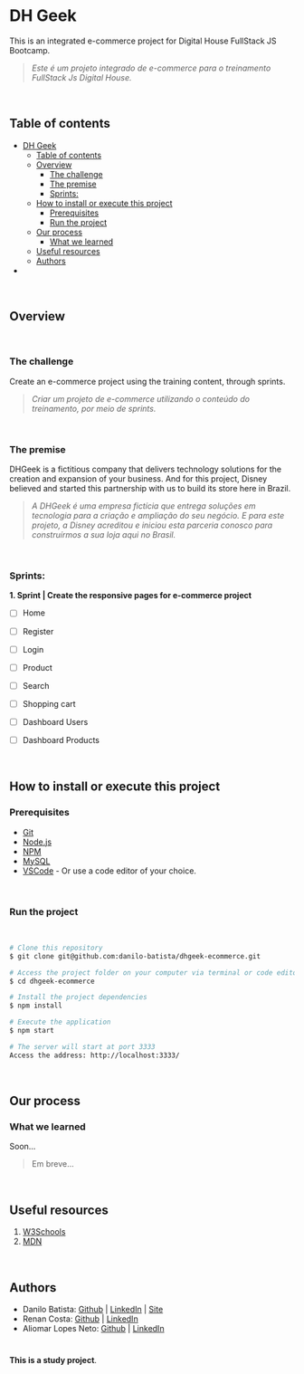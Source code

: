 # DH Geek

This is an integrated e-commerce project for Digital House FullStack JS Bootcamp.
> *Este é um projeto integrado de e-commerce para o treinamento FullStack Js Digital House.*

<br>

## Table of contents

- [DH Geek](#dh-geek)
  - [Table of contents](#table-of-contents)
  - [Overview](#overview)
    - [The challenge](#the-challenge)
    - [The premise](#the-premise)
    - [Sprints:](#sprints)
  - [How to install or execute this project](#how-to-install-or-execute-this-project)
    - [Prerequisites](#prerequisites)
    - [Run the project](#run-the-project)
  - [Our process](#our-process)
    - [What we learned](#what-we-learned)
  - [Useful resources](#useful-resources)
  - [Authors](#authors)
- [](#)

<br>

## Overview
<br>

### The challenge

Create an e-commerce project using the training content, through sprints. 
> *Criar um projeto de e-commerce utilizando o conteúdo do treinamento, por meio de sprints.*

<br>

### The premise
DHGeek is a fictitious company that delivers technology solutions for the creation and expansion of your business. And for this project, Disney believed and started this partnership with us to build its store here in Brazil.
> *A DHGeek é uma empresa fictícia que entrega soluções em tecnologia para a criação e ampliação do seu negócio. E para este projeto, a Disney acreditou e iniciou esta parceria conosco para construírmos a sua loja aqui no Brasil.*


<br>

### Sprints:

**1. Sprint | Create the responsive pages for e-commerce project**
  - [ ] Home
  - [ ] Register
  - [ ] Login
  - [ ] Product
  - [ ] Search
  - [ ] Shopping cart
  - [ ] Dashboard Users
  - [ ] Dashboard Products


<br>

## How to install or execute this project

### Prerequisites

- [Git](https://git-scm.com)
- [Node.js](https://nodejs.org/en/)
- [NPM](https://www.npmjs.com/)
- [MySQL](https://www.mysql.com)
- [VSCode](https://code.visualstudio.com/) - Or use a code editor of your choice.

<br>

### Run the project
<br>

```bash
# Clone this repository
$ git clone git@github.com:danilo-batista/dhgeek-ecommerce.git

# Access the project folder on your computer via terminal or code editor
$ cd dhgeek-ecommerce

# Install the project dependencies
$ npm install

# Execute the application
$ npm start

# The server will start at port 3333
Access the address: http://localhost:3333/

```

<br>

## Our process

### What we learned

Soon...
> Em breve...

<br>

## Useful resources

1. [W3Schools](https://www.w3schools.com)
2. [MDN](https://developer.mozilla.org/pt-BR/docs/Web/HTML) 

<br>

## Authors

- Danilo Batista: [Github](https://github.com/danilo-batista) | [LinkedIn](https://www.linkedin.com/in/danilobatista/) | [Site](https://www.danilobatista.com)
- Renan Costa: [Github](https://github.com/) | [LinkedIn](https://www.linkedin.com/in//)
- Aliomar Lopes Neto: [Github](https://github.com/alilopes) | [LinkedIn](https://www.linkedin.com/in/aliomar-lopes-neto/)

#
**This is a study project**.
